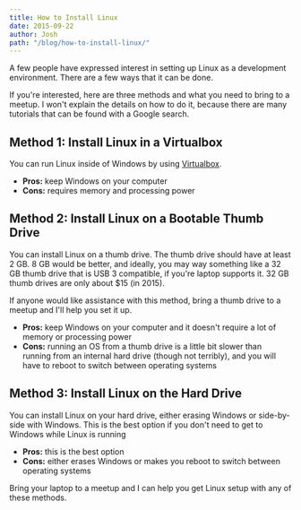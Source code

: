```yaml
---
title: How to Install Linux
date: 2015-09-22
author: Josh
path: "/blog/how-to-install-linux/"
---
```


A few people have expressed interest in setting up Linux as a development environment. There are a few ways that it can be done.

If you're interested, here are three methods and what you need to bring to a meetup. I won't explain the details on how to do it, because there are many tutorials that can be found with a Google search.

<h2>Method 1: Install Linux in a Virtualbox</h2>

You can run Linux inside of Windows by using <a href="https://www.virtualbox.org/wiki/Downloads">Virtualbox</a>.

<ul>
  <li><strong>Pros:</strong> keep Windows on your computer</li>
  <li><strong>Cons:</strong> requires memory and processing power</li>
</ul>

<h2>Method 2: Install Linux on a Bootable Thumb Drive</h2>

You can install Linux on a thumb drive. The thumb drive should have at least 2 GB. 8 GB would be better, and ideally, you may way something like a 32 GB thumb drive that is USB 3 compatible, if you're laptop supports it. 32 GB thumb drives are only about $15 (in 2015).

If anyone would like assistance with this method, bring a thumb drive to a meetup and I'll help you set it up.

<ul>
  <li><strong>Pros:</strong> keep Windows on your computer and it doesn't require a lot of memory or processing power</li>
  <li><strong>Cons:</strong> running an OS from a thumb drive is a little bit slower than running from an internal hard drive (though not terribly), and you will have to reboot to switch between operating systems</li>
</ul>

<h2>Method 3: Install Linux on the Hard Drive</h2>

You can install Linux on your hard drive, either erasing Windows or side-by-side with Windows. This is the best option if you don't need to get to Windows while Linux is running

<ul>
  <li><strong>Pros:</strong> this is the best option</li>
  <li><strong>Cons:</strong> either erases Windows or makes you reboot to switch between operating systems</li>
</ul>

Bring your laptop to a meetup and I can help you get Linux setup with any of these methods.
